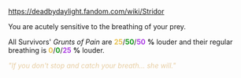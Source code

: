 https://deadbydaylight.fandom.com/wiki/Stridor

<p>You are acutely sensitive to the breathing of your prey.
<p>All Survivors' <i>Grunts of Pain</i> are <span class="clr" style="color: #e8c252;"><b>25</b></span>/<span class="clr" style="color: #199b1e;"><b>50</b></span>/<span class="clr" style="color: #ac3ee3;"><b>50</b></span> <b>%</b> louder and their regular breathing is <span class="clr" style="color: #e8c252;"><b>0</b></span>/<span class="clr" style="color: #199b1e;"><b>0</b></span>/<span class="clr" style="color: #ac3ee3;"><b>25</b></span> <b>%</b> louder.
</p><p><i><span class="clr clr9" style="color: #e7cda2 ;">"If you don't stop and catch your breath... she will."</span></i>
</p>
</p>